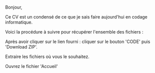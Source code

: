 Bonjour, 

Ce CV est un condensé de ce que je sais faire aujourd'hui en codage informatique.

Voici la procédure à suivre pour récupérer l'ensemble des fichiers :

Après avoir cliquer sur le lien fourni : cliquer sur le bouton 'CODE' puis 'Download ZIP'.

Extraire les fichiers où vous le souhaitez.

Ouvrez le fichier 'Accueil'

